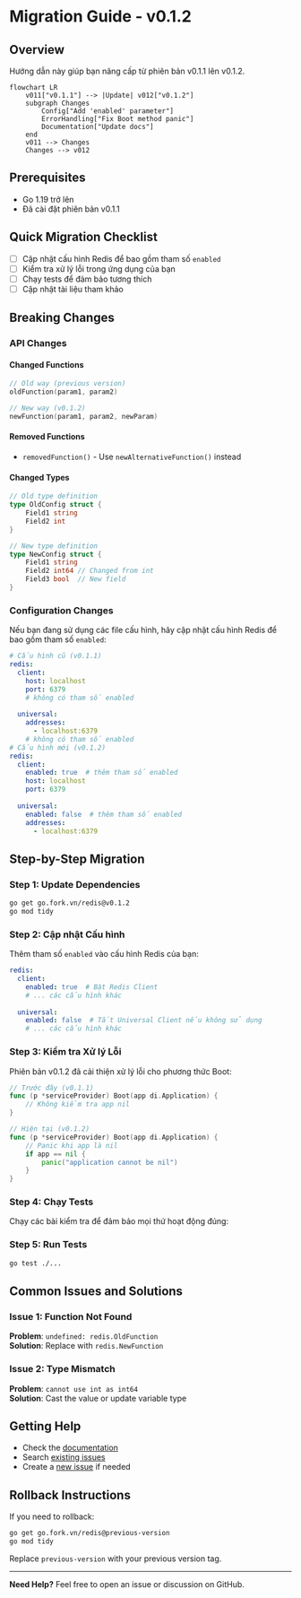 # Migration Guide - v0.1.2

## Overview
Hướng dẫn này giúp bạn nâng cấp từ phiên bản v0.1.1 lên v0.1.2.

```mermaid
flowchart LR
    v011["v0.1.1"] --> |Update| v012["v0.1.2"]
    subgraph Changes
        Config["Add 'enabled' parameter"]
        ErrorHandling["Fix Boot method panic"]
        Documentation["Update docs"]
    end
    v011 --> Changes
    Changes --> v012
```

## Prerequisites
- Go 1.19 trở lên
- Đã cài đặt phiên bản v0.1.1

## Quick Migration Checklist
- [ ] Cập nhật cấu hình Redis để bao gồm tham số `enabled`
- [ ] Kiểm tra xử lý lỗi trong ứng dụng của bạn
- [ ] Chạy tests để đảm bảo tương thích
- [ ] Cập nhật tài liệu tham khảo

## Breaking Changes

### API Changes
#### Changed Functions
```go
// Old way (previous version)
oldFunction(param1, param2)

// New way (v0.1.2)
newFunction(param1, param2, newParam)
```

#### Removed Functions
- `removedFunction()` - Use `newAlternativeFunction()` instead

#### Changed Types
```go
// Old type definition
type OldConfig struct {
    Field1 string
    Field2 int
}

// New type definition
type NewConfig struct {
    Field1 string
    Field2 int64 // Changed from int
    Field3 bool  // New field
}
```

### Configuration Changes
Nếu bạn đang sử dụng các file cấu hình, hãy cập nhật cấu hình Redis để bao gồm tham số `enabled`:

```yaml
# Cấu hình cũ (v0.1.1)
redis:
  client:
    host: localhost
    port: 6379
    # không có tham số enabled
  
  universal:
    addresses:
      - localhost:6379
    # không có tham số enabled
# Cấu hình mới (v0.1.2)
redis:
  client:
    enabled: true  # thêm tham số enabled
    host: localhost
    port: 6379
  
  universal:
    enabled: false  # thêm tham số enabled
    addresses:
      - localhost:6379
```

## Step-by-Step Migration

### Step 1: Update Dependencies
```bash
go get go.fork.vn/redis@v0.1.2
go mod tidy
```

### Step 2: Cập nhật Cấu hình
Thêm tham số `enabled` vào cấu hình Redis của bạn:

```yaml
redis:
  client:
    enabled: true  # Bật Redis Client
    # ... các cấu hình khác
  
  universal:
    enabled: false  # Tắt Universal Client nếu không sử dụng
    # ... các cấu hình khác
```

### Step 3: Kiểm tra Xử lý Lỗi
Phiên bản v0.1.2 đã cải thiện xử lý lỗi cho phương thức Boot:

```go
// Trước đây (v0.1.1)
func (p *serviceProvider) Boot(app di.Application) {
    // Không kiểm tra app nil
}

// Hiện tại (v0.1.2)
func (p *serviceProvider) Boot(app di.Application) {
    // Panic khi app là nil
    if app == nil {
        panic("application cannot be nil")
    }
}
```

### Step 4: Chạy Tests
Chạy các bài kiểm tra để đảm bảo mọi thứ hoạt động đúng:

### Step 5: Run Tests
```bash
go test ./...
```

## Common Issues and Solutions

### Issue 1: Function Not Found
**Problem**: `undefined: redis.OldFunction`  
**Solution**: Replace with `redis.NewFunction`

### Issue 2: Type Mismatch
**Problem**: `cannot use int as int64`  
**Solution**: Cast the value or update variable type

## Getting Help
- Check the [documentation](https://pkg.go.dev/go.fork.vn/redis@v0.1.2)
- Search [existing issues](https://github.com/go-fork/redis/issues)
- Create a [new issue](https://github.com/go-fork/redis/issues/new) if needed

## Rollback Instructions
If you need to rollback:

```bash
go get go.fork.vn/redis@previous-version
go mod tidy
```

Replace `previous-version` with your previous version tag.

---
**Need Help?** Feel free to open an issue or discussion on GitHub.
